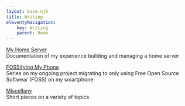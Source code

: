 ```yaml
---
layout: base.njk
title: Writing
eleventyNavigation:
    key: Writing
    parent: Home
---
```


<div class="section-landing">
<span class="section-heading"><a href="/pages/writing/home-server/">My Home Server</a></span><br>
Documentation of my experience building and managing a home server

<span class="section-heading"><a href="/pages/writing/fossifying/">FOSSifying My Phone</a></span><br>
Series on my ongoing project migrating to only using Free Open Source Softwear (FOSS) on my smartphone

<span class="section-heading"><a href="/pages/writing/misc/">Miscellany</a></span><br>
Short pieces on a variety of topics
</div>